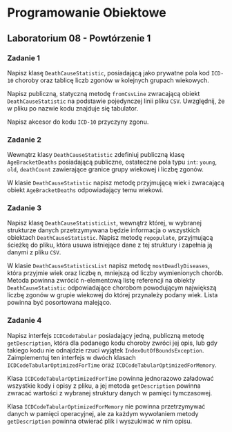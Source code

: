 # Programowanie Obiektowe 

## Laboratorium 08 - Powtórzenie 1

### Zadanie 1

Napisz klasę ```DeathCauseStatistic```, posiadającą jako prywatne pola kod ```ICD-10``` choroby oraz tablicę liczb zgonów w kolejnych grupach wiekowych.

Napisz publiczną, statyczną metodę ```fromCsvLine``` zwracającą obiekt ```DeathCauseStatistic``` na podstawie pojedynczej linii pliku ```CSV```. Uwzględnij, że w pliku po nazwie kodu znajduje się tabulator.

Napisz akcesor do kodu ```ICD-10``` przyczyny zgonu.

### Zadanie 2

Wewnątrz klasy ```DeathCauseStatistic``` zdefiniuj publiczną klasę ```AgeBracketDeaths``` posiadającą publiczne, ostateczne pola typu ```int```: ```young```, ```old```, ```deathCount``` zawierające granice grupy wiekowej i liczbę zgonów.

W klasie ```DeathCauseStatistic``` napisz metodę przyjmującą wiek i zwracającą obiekt ```AgeBracketDeaths``` odpowiadający temu wiekowi.

### Zadanie 3

Napisz klasę ```DeathCauseStatisticList```, wewnątrz której, w wybranej strukturze danych przetrzymywana będzie informacja o wszystkich obiektach ```DeathCauseStatistic```. Napisz metodę ```repopulate```, przyjmującą ścieżkę do pliku, która usuwa istniejące dane z tej struktury i zapełnia ją danymi z pliku ```CSV```.

W klasie ```DeathCauseStatisticsList``` napisz metodę ```mostDeadlyDiseases```, która przyjmie wiek oraz liczbę n, mniejszą od liczby wymienionych chorób. Metoda powinna zwrócić n-elementową listę referencji na obiekty ```DeathCauseStatistic``` odpowiadające chorobom powodującym największą liczbę zgonów w grupie wiekowej do której przynależy podany wiek. Lista powinna być posortowana malejąco.

### Zadanie 4

Napisz interfejs ```ICDCodeTabular``` posiadający jedną, publiczną metodę ```getDescription```, która dla podanego kodu choroby zwróci jej opis, lub gdy takiego kodu nie odnajdzie rzuci wyjątek ```IndexOutOfBoundsException```. Zaimplementuj ten interfejs w dwóch klasach ```ICDCodeTabularOptimizedForTime``` oraz ```ICDCodeTabularOptimizedForMemory```.

Klasa ```ICDCodeTabularOptimizedForTime``` powinna jednorazowo załadować wszystkie kody i opisy z pliku, a jej metoda ```getDescription``` powinna zwracać wartości z wybranej struktury danych w pamięci tymczasowej.

Klasa ```ICDCodeTabularOptimizedForMemory``` nie powinna przetrzymywać danych w pamięci operacyjnej, ale za każdym wywołaniem metody ```getDescription``` powinna otwierać plik i wyszukiwać w nim opisu.
